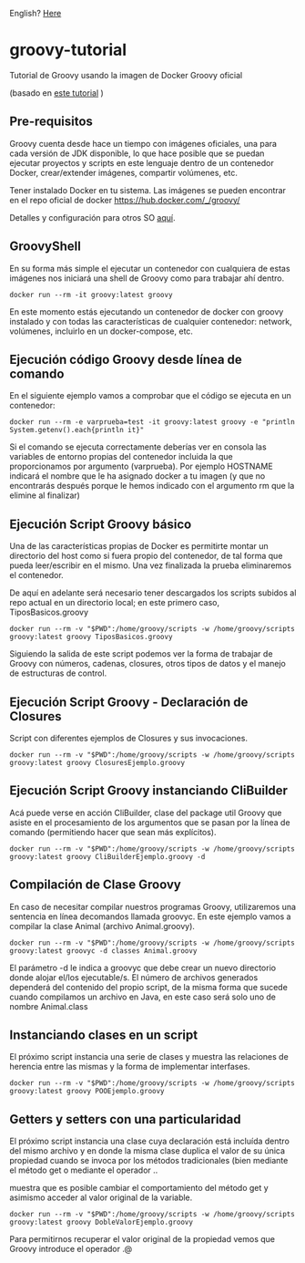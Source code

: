 English? [Here](README.md)

# groovy-tutorial
Tutorial de Groovy usando la imagen de Docker Groovy oficial

(basado en [este tutorial](https://groovy-lang.gitlab.io/101-scripts/docker/basico.html) )

## Pre-requisitos

Groovy cuenta desde hace un tiempo con imágenes oficiales, una para cada versión de JDK disponible, lo que hace posible que se puedan ejecutar proyectos y scripts en este lenguaje dentro de un contenedor Docker, crear/extender imágenes, compartir volúmenes, etc.

Tener instalado Docker en tu sistema.
Las imágenes se pueden encontrar en el repo oficial de docker https://hub.docker.com/_/groovy/


Detalles y configuración para otros SO [aquí](https://minikube.sigs.k8s.io/docs/start/).

## GroovyShell

En su forma más simple el ejecutar un contenedor con cualquiera de estas imágenes nos iniciará una shell de Groovy como para trabajar ahí dentro.

```console
docker run --rm -it groovy:latest groovy
```
En este momento estás ejecutando un contenedor de docker con groovy instalado y con todas las características de cualquier contenedor: network, volúmenes, incluirlo en un docker-compose, etc.

## Ejecución código Groovy desde línea de comando

En el siguiente ejemplo vamos a comprobar que el código se ejecuta en un contenedor:

```console
docker run --rm -e varprueba=test -it groovy:latest groovy -e "println System.getenv().each{println it}"
```

Si el comando se ejecuta correctamente deberías ver en consola las variables de entorno propias del contenedor incluida la que proporcionamos por argumento (varprueba). Por ejemplo HOSTNAME indicará el nombre que le ha asignado docker a tu imagen (y que no encontrarás después porque le hemos indicado con el argumento rm que la elimine al finalizar)

## Ejecución Script Groovy básico

Una de las características propias de Docker es permitirte montar un directorio del host como si fuera propio del contenedor, de tal forma que pueda leer/escribir en el mismo. Una vez finalizada la prueba eliminaremos el contenedor.

De aquí en adelante será necesario tener descargados los scripts subidos al repo actual en un directorio local; en este primero caso, TiposBasicos.groovy

```console
docker run --rm -v "$PWD":/home/groovy/scripts -w /home/groovy/scripts groovy:latest groovy TiposBasicos.groovy
```
Siguiendo la salida de este script podemos ver la forma de trabajar de Groovy con números, cadenas, closures, otros tipos de datos y el manejo de estructuras de control.

## Ejecución Script Groovy  - Declaración de Closures

Script con diferentes ejemplos de Closures y sus invocaciones.

```console
docker run --rm -v "$PWD":/home/groovy/scripts -w /home/groovy/scripts groovy:latest groovy ClosuresEjemplo.groovy
```

## Ejecución Script Groovy instanciando CliBuilder

Acá puede verse en acción CliBuilder, clase del package util Groovy que asiste en el procesamiento de los argumentos que se pasan por la línea de comando (permitiendo hacer que sean más explícitos).

```console
docker run --rm -v "$PWD":/home/groovy/scripts -w /home/groovy/scripts groovy:latest groovy CliBuilderEjemplo.groovy -d
```

## Compilación de Clase Groovy

En caso de necesitar compilar nuestros programas Groovy, utilizaremos una sentencia en línea decomandos llamada groovyc.
En este ejemplo vamos a compilar la clase Animal (archivo Animal.groovy).

```console
docker run --rm -v "$PWD":/home/groovy/scripts -w /home/groovy/scripts groovy:latest groovyc -d classes Animal.groovy 
```
El parámetro -d le indica a groovyc que debe crear un nuevo directorio donde alojar el/los ejecutable/s.
El número de archivos generados dependerá del contenido del propio script, de la misma forma que sucede cuando
compilamos un archivo en Java, en este caso será solo uno de nombre Animal.class

## Instanciando clases en un script

El próximo script instancia una serie de clases y muestra las relaciones de herencia entre las mismas y la forma de implementar interfases.

```console
docker run --rm -v "$PWD":/home/groovy/scripts -w /home/groovy/scripts groovy:latest groovy POOEjemplo.groovy
```

## Getters y setters con una particularidad

El próximo script instancia una clase cuya declaración está incluída dentro del mismo archivo y en donde la misma clase duplica el valor de su única
propiedad cuando se invoca por los métodos tradicionales (bien mediante el método get o mediante el operador ..

muestra que es posible cambiar el comportamiento del método get y asimismo acceder al valor original de la variable.

```console
docker run --rm -v "$PWD":/home/groovy/scripts -w /home/groovy/scripts groovy:latest groovy DobleValorEjemplo.groovy
```
Para permitirnos recuperar el valor original de la propiedad vemos que Groovy introduce el operador .@


